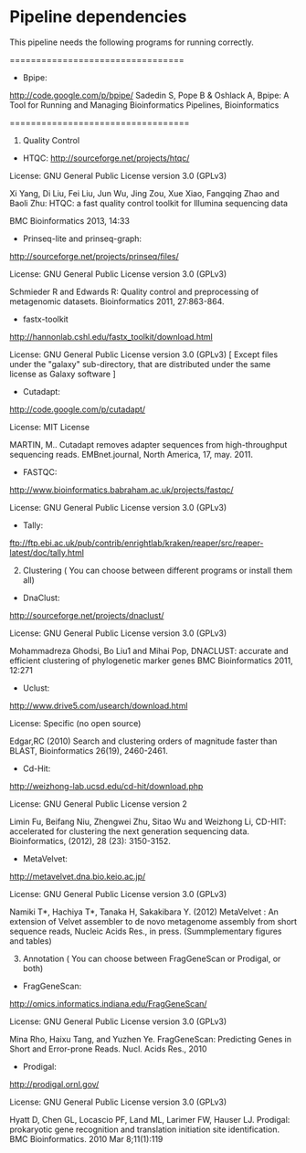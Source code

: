 Pipeline dependencies
==================================
This pipeline needs the following programs for running correctly.


=================================

- Bpipe:

http://code.google.com/p/bpipe/
Sadedin S, Pope B & Oshlack A, Bpipe: A Tool for Running and Managing Bioinformatics Pipelines, Bioinformatics

==================================

1) Quality Control

- HTQC:
http://sourceforge.net/projects/htqc/

License: GNU General Public License version 3.0 (GPLv3)

Xi Yang, Di Liu, Fei Liu, Jun Wu, Jing Zou, Xue Xiao, Fangqing Zhao and Baoli Zhu: HTQC: a fast quality control toolkit for Illumina sequencing data

BMC Bioinformatics 2013, 14:33

- Prinseq-lite and prinseq-graph: 

http://sourceforge.net/projects/prinseq/files/

License: GNU General Public License version 3.0 (GPLv3)

Schmieder R and Edwards R: Quality control and preprocessing of metagenomic datasets. Bioinformatics 2011, 27:863-864.

- fastx-toolkit

http://hannonlab.cshl.edu/fastx_toolkit/download.html

License: GNU General Public License version 3.0 (GPLv3) [ Except files under the "galaxy" sub-directory, that are distributed under the same license as Galaxy software ]

- Cutadapt:

http://code.google.com/p/cutadapt/

License: MIT License

MARTIN, M.. Cutadapt removes adapter sequences from high-throughput sequencing reads. EMBnet.journal, North America, 17, may. 2011.

- FASTQC:

http://www.bioinformatics.babraham.ac.uk/projects/fastqc/

License: GNU General Public License version 3.0 (GPLv3)

- Tally:

ftp://ftp.ebi.ac.uk/pub/contrib/enrightlab/kraken/reaper/src/reaper-latest/doc/tally.html

2) Clustering ( You can choose between different programs or install them all) 

- DnaClust:

http://sourceforge.net/projects/dnaclust/

License: GNU General Public License version 3.0 (GPLv3)

Mohammadreza Ghodsi, Bo Liu1 and Mihai Pop, DNACLUST: accurate and efficient clustering of phylogenetic marker genes BMC Bioinformatics 2011, 12:271

- Uclust: 

http://www.drive5.com/usearch/download.html

License: Specific (no open source)

Edgar,RC (2010) Search and clustering orders of magnitude faster than BLAST, Bioinformatics 26(19), 2460-2461.

- Cd-Hit:

http://weizhong-lab.ucsd.edu/cd-hit/download.php

License: GNU General Public License version 2 

Limin Fu, Beifang Niu, Zhengwei Zhu, Sitao Wu and Weizhong Li, CD-HIT: accelerated for clustering the next generation sequencing data. Bioinformatics, (2012), 28 (23): 3150-3152.

- MetaVelvet:

http://metavelvet.dna.bio.keio.ac.jp/

License: GNU General Public License version 3.0 (GPLv3)

Namiki T*, Hachiya T*, Tanaka H, Sakakibara Y. (2012) MetaVelvet : An extension of Velvet assembler to de novo metagenome assembly from short sequence reads, Nucleic Acids Res., in press. (Summplementary figures and tables) 

3) Annotation ( You can choose between FragGeneScan or Prodigal, or both)

- FragGeneScan: 

http://omics.informatics.indiana.edu/FragGeneScan/

License: GNU General Public License version 3.0 (GPLv3)

Mina Rho, Haixu Tang, and Yuzhen Ye. FragGeneScan: Predicting Genes in Short and Error-prone Reads. Nucl. Acids Res., 2010 

- Prodigal: 

http://prodigal.ornl.gov/

License: GNU General Public License version 3.0 (GPLv3)

Hyatt D, Chen GL, Locascio PF, Land ML, Larimer FW, Hauser LJ. Prodigal: prokaryotic gene recognition and translation initiation site identification. BMC Bioinformatics. 2010 Mar 8;11(1):119

